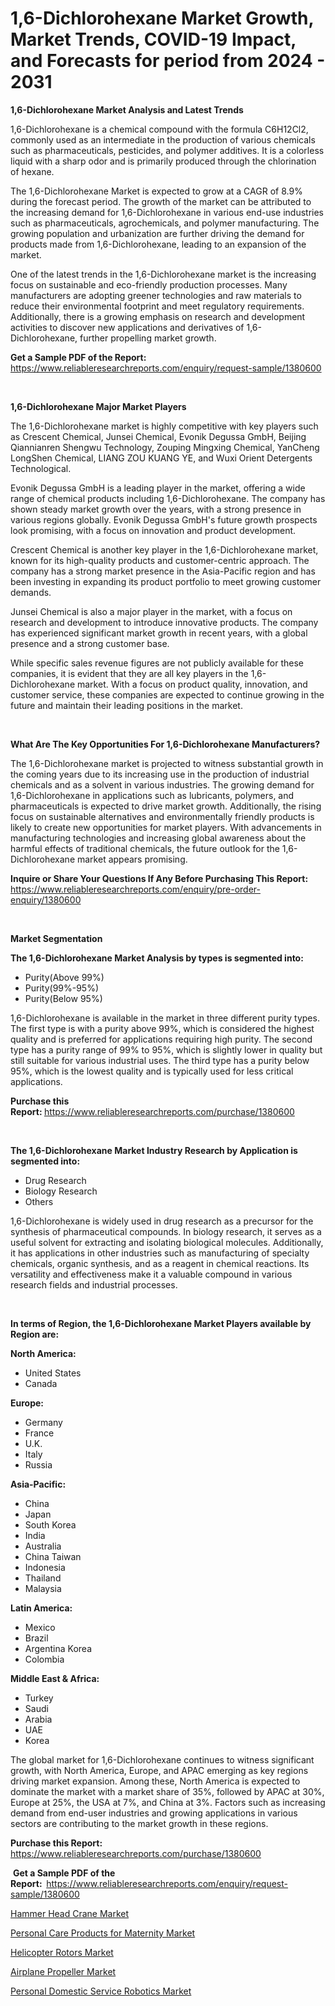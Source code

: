 <p><h1>1,6-Dichlorohexane Market Growth, Market Trends, COVID-19 Impact, and Forecasts for period from 2024 - 2031</h1></p><p><strong>1,6-Dichlorohexane Market Analysis and Latest Trends</strong></p>
<p><p>1,6-Dichlorohexane is a chemical compound with the formula C6H12Cl2, commonly used as an intermediate in the production of various chemicals such as pharmaceuticals, pesticides, and polymer additives. It is a colorless liquid with a sharp odor and is primarily produced through the chlorination of hexane.</p><p>The 1,6-Dichlorohexane Market is expected to grow at a CAGR of 8.9% during the forecast period. The growth of the market can be attributed to the increasing demand for 1,6-Dichlorohexane in various end-use industries such as pharmaceuticals, agrochemicals, and polymer manufacturing. The growing population and urbanization are further driving the demand for products made from 1,6-Dichlorohexane, leading to an expansion of the market.</p><p>One of the latest trends in the 1,6-Dichlorohexane market is the increasing focus on sustainable and eco-friendly production processes. Many manufacturers are adopting greener technologies and raw materials to reduce their environmental footprint and meet regulatory requirements. Additionally, there is a growing emphasis on research and development activities to discover new applications and derivatives of 1,6-Dichlorohexane, further propelling market growth.</p></p>
<p><strong>Get a Sample PDF of the Report:&nbsp;</strong> <a href="https://www.reliableresearchreports.com/enquiry/request-sample/1380600">https://www.reliableresearchreports.com/enquiry/request-sample/1380600</a></p>
<p>&nbsp;</p>
<p><strong>1,6-Dichlorohexane Major Market Players</strong></p>
<p><p>The 1,6-Dichlorohexane market is highly competitive with key players such as Crescent Chemical, Junsei Chemical, Evonik Degussa GmbH, Beijing Qiannianren Shengwu Technology, Zouping Mingxing Chemical, YanCheng LongShen Chemical, LIANG ZOU KUANG YE, and Wuxi Orient Detergents Technological. </p><p>Evonik Degussa GmbH is a leading player in the market, offering a wide range of chemical products including 1,6-Dichlorohexane. The company has shown steady market growth over the years, with a strong presence in various regions globally. Evonik Degussa GmbH's future growth prospects look promising, with a focus on innovation and product development.</p><p>Crescent Chemical is another key player in the 1,6-Dichlorohexane market, known for its high-quality products and customer-centric approach. The company has a strong market presence in the Asia-Pacific region and has been investing in expanding its product portfolio to meet growing customer demands.</p><p>Junsei Chemical is also a major player in the market, with a focus on research and development to introduce innovative products. The company has experienced significant market growth in recent years, with a global presence and a strong customer base.</p><p>While specific sales revenue figures are not publicly available for these companies, it is evident that they are all key players in the 1,6-Dichlorohexane market. With a focus on product quality, innovation, and customer service, these companies are expected to continue growing in the future and maintain their leading positions in the market.</p></p>
<p>&nbsp;</p>
<p><strong>What Are The Key Opportunities For 1,6-Dichlorohexane Manufacturers?</strong></p>
<p><p>The 1,6-Dichlorohexane market is projected to witness substantial growth in the coming years due to its increasing use in the production of industrial chemicals and as a solvent in various industries. The growing demand for 1,6-Dichlorohexane in applications such as lubricants, polymers, and pharmaceuticals is expected to drive market growth. Additionally, the rising focus on sustainable alternatives and environmentally friendly products is likely to create new opportunities for market players. With advancements in manufacturing technologies and increasing global awareness about the harmful effects of traditional chemicals, the future outlook for the 1,6-Dichlorohexane market appears promising.</p></p>
<p><strong>Inquire or Share Your Questions If Any Before Purchasing This Report:</strong> <a href="https://www.reliableresearchreports.com/enquiry/pre-order-enquiry/1380600">https://www.reliableresearchreports.com/enquiry/pre-order-enquiry/1380600</a></p>
<p>&nbsp;</p>
<p><strong>Market Segmentation</strong></p>
<p><strong>The 1,6-Dichlorohexane Market Analysis by types is segmented into:</strong></p>
<p><ul><li>Purity(Above 99%)</li><li>Purity(99%-95%)</li><li>Purity(Below 95%)</li></ul></p>
<p><p>1,6-Dichlorohexane is available in the market in three different purity types. The first type is with a purity above 99%, which is considered the highest quality and is preferred for applications requiring high purity. The second type has a purity range of 99% to 95%, which is slightly lower in quality but still suitable for various industrial uses. The third type has a purity below 95%, which is the lowest quality and is typically used for less critical applications.</p></p>
<p><strong>Purchase this Report:&nbsp;</strong><a href="https://www.reliableresearchreports.com/purchase/1380600">https://www.reliableresearchreports.com/purchase/1380600</a></p>
<p>&nbsp;</p>
<p><strong>The 1,6-Dichlorohexane Market Industry Research by Application is segmented into:</strong></p>
<p><ul><li>Drug Research</li><li>Biology Research</li><li>Others</li></ul></p>
<p><p>1,6-Dichlorohexane is widely used in drug research as a precursor for the synthesis of pharmaceutical compounds. In biology research, it serves as a useful solvent for extracting and isolating biological molecules. Additionally, it has applications in other industries such as manufacturing of specialty chemicals, organic synthesis, and as a reagent in chemical reactions. Its versatility and effectiveness make it a valuable compound in various research fields and industrial processes.</p></p>
<p>&nbsp;</p>
<p><strong>In terms of Region, the 1,6-Dichlorohexane Market Players available by Region are:</strong></p>
<p>
    <p> <strong> North America: </strong>
        <ul>
            <li>United States</li>
            <li>Canada</li>
        </ul>
        </p> 
    <p> <strong> Europe: </strong>
        <ul>
            <li>Germany</li>
            <li>France</li>
            <li>U.K.</li>
            <li>Italy</li>
            <li>Russia</li>
        </ul>
        </p> 
    <p> <strong> Asia-Pacific: </strong>
        <ul>
            <li>China</li>
            <li>Japan</li>
            <li>South Korea</li>
            <li>India</li>
            <li>Australia</li>
            <li>China Taiwan</li>
            <li>Indonesia</li>
            <li>Thailand</li>
            <li>Malaysia</li>
        </ul>
        </p> 
    <p> <strong> Latin America: </strong>
        <ul>
            <li>Mexico</li>
            <li>Brazil</li>
            <li>Argentina Korea</li>
            <li>Colombia</li>
        </ul>
        </p> 
    <p> <strong> Middle East & Africa: </strong>
        <ul>
            <li>Turkey</li>
            <li>Saudi</li>
            <li>Arabia</li>
            <li>UAE</li>
            <li>Korea</li>
        </ul>
    </p>
    </p>
<p><p>The global market for 1,6-Dichlorohexane continues to witness significant growth, with North America, Europe, and APAC emerging as key regions driving market expansion. Among these, North America is expected to dominate the market with a market share of 35%, followed by APAC at 30%, Europe at 25%, the USA at 7%, and China at 3%. Factors such as increasing demand from end-user industries and growing applications in various sectors are contributing to the market growth in these regions.</p></p>
<p><strong>Purchase this Report: </strong><a href="https://www.reliableresearchreports.com/purchase/1380600">https://www.reliableresearchreports.com/purchase/1380600</a></p>
<p>&nbsp;<strong>Get a Sample PDF of the Report:&nbsp;&nbsp;</strong><a href="https://www.reliableresearchreports.com/enquiry/request-sample/1380600">https://www.reliableresearchreports.com/enquiry/request-sample/1380600</a></p>
<p><strong></strong></p>
<p><p><a href="https://medium.com/@gracemoreno2019/hammer-head-crane-market-exploring-market-share-market-trends-and-future-growth-c9f89765ab64">Hammer Head Crane Market</a></p><p><a href="https://github.com/juniordelafrance/Market-Research-Report-List-1/blob/main/personal-care-products-for-maternity-market.md">Personal Care Products for Maternity Market</a></p><p><a href="https://medium.com/@dianeharris83/helicopter-rotors-market-report-reveals-the-latest-trends-and-growth-opportunities-of-this-market-08e48d880be1">Helicopter Rotors Market</a></p><p><a href="https://medium.com/@gracemoreno2019/airplane-propeller-market-the-key-to-successful-business-strategy-forecast-till-2031-d6262fd1a3c3">Airplane Propeller Market</a></p><p><a href="https://github.com/jaidynmorantestelletmjzya/Market-Research-Report-List-1/blob/main/personal-domestic-service-robotics-market.md">Personal Domestic Service Robotics Market</a></p></p>